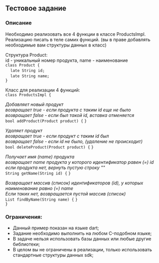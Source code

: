 ## Тестовое задание

### Описание

Необходимо реализовать все 4 функции в классе ProductsImpl.
Реализацию писать в теле самих функций. (вы в праве добавлять необходимые вам структуры данных в класс)

Структура Product:<br>
id - уникальный номер продукта, name - наименование<br>
`class Product {`<br>
&nbsp;&nbsp;&nbsp;&nbsp;`late String id;`<br>
&nbsp;&nbsp;&nbsp;&nbsp;`late String name;`<br>
`}`

Класс для реализации 4 функций:<br>
`class ProductsImpl {`<br>

*Добавляет новый продукт<br>
возвращает true - если продукта с таким id еще не было<br>
возвращает false - если был такой id, вставка отменяется<br>*
`bool addProduct(Product product) {`
`}`

*Удаляет продукт<br>
возвращает true - если продукт с таким id был<br>
возвращает false - если id не было, (удаление не происходит)<br>*
`bool deleteProduct(Product product) {`
`}`

*Получает имя (name) продукта<br>
возвращает name продукта у которого идентификатор равен (=) id<br>
если продукта нет, вернуть пустую строку ""<br>*
`String getName(String id) {`
`}`

*Возвращает массив (список) идентификаторов (id), у которых наименование равно (=) name<br>
Если таких нет, возвращается пустой массив (список)<br>*
`List findByName(String name) {`
`}`<br>
`}`

### Ограничения:

* Данный пример показан на языке dart;
* Задание необходимо выполнить на любом C-подобном языке;
* В задаче нельзя использовать базы данных или любые другие библиотеки;
* В целом вы не ограничены в реализации, только использовать стандартные структуры данных sdk;
